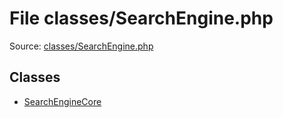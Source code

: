 File classes/SearchEngine.php
=========

Source: [classes/SearchEngine.php](https://github.com/PrestaShop/PrestaShop/blob/1.6.1.1/classes/SearchEngine.php)


Classes
-------

* [SearchEngineCore](class.SearchEngineCore.md)


